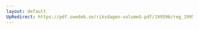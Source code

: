 ```yaml
---
layout: default
UpRedirect: https://pdf.swedeb.se/riksdagen-volumeG-pdf/199596/reg_199596_SoU/reg_199596_SoU_0004.pdf
---
```

